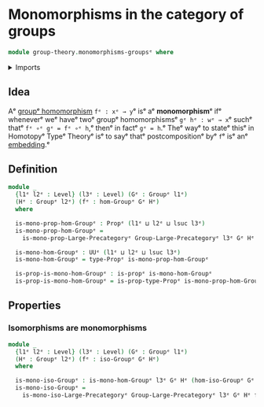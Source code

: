 # Monomorphisms in the category of groups

```agda
module group-theory.monomorphisms-groupsᵉ where
```

<details><summary>Imports</summary>

```agda
open import category-theory.monomorphisms-in-large-precategoriesᵉ

open import foundation.propositionsᵉ
open import foundation.universe-levelsᵉ

open import group-theory.groupsᵉ
open import group-theory.homomorphisms-groupsᵉ
open import group-theory.isomorphisms-groupsᵉ
open import group-theory.precategory-of-groupsᵉ
```

</details>

## Idea

Aᵉ [groupᵉ homomorphism](group-theory.homomorphisms-groups.mdᵉ) `fᵉ : xᵉ → y`ᵉ isᵉ aᵉ
**monomorphism**ᵉ ifᵉ wheneverᵉ weᵉ haveᵉ twoᵉ groupᵉ homomorphismsᵉ `gᵉ hᵉ : wᵉ → x`ᵉ suchᵉ
thatᵉ `fᵉ ∘ᵉ gᵉ = fᵉ ∘ᵉ h`,ᵉ thenᵉ in factᵉ `gᵉ = h`.ᵉ Theᵉ wayᵉ to stateᵉ thisᵉ in Homotopyᵉ
Typeᵉ Theoryᵉ isᵉ to sayᵉ thatᵉ postcompositionᵉ byᵉ `f`ᵉ isᵉ anᵉ
[embedding](foundation-core.embeddings.md).ᵉ

## Definition

```agda
module _
  {l1ᵉ l2ᵉ : Level} (l3ᵉ : Level) (Gᵉ : Groupᵉ l1ᵉ)
  (Hᵉ : Groupᵉ l2ᵉ) (fᵉ : hom-Groupᵉ Gᵉ Hᵉ)
  where

  is-mono-prop-hom-Groupᵉ : Propᵉ (l1ᵉ ⊔ l2ᵉ ⊔ lsuc l3ᵉ)
  is-mono-prop-hom-Groupᵉ =
    is-mono-prop-Large-Precategoryᵉ Group-Large-Precategoryᵉ l3ᵉ Gᵉ Hᵉ fᵉ

  is-mono-hom-Groupᵉ : UUᵉ (l1ᵉ ⊔ l2ᵉ ⊔ lsuc l3ᵉ)
  is-mono-hom-Groupᵉ = type-Propᵉ is-mono-prop-hom-Groupᵉ

  is-prop-is-mono-hom-Groupᵉ : is-propᵉ is-mono-hom-Groupᵉ
  is-prop-is-mono-hom-Groupᵉ = is-prop-type-Propᵉ is-mono-prop-hom-Groupᵉ
```

## Properties

### Isomorphisms are monomorphisms

```agda
module _
  {l1ᵉ l2ᵉ : Level} (l3ᵉ : Level) (Gᵉ : Groupᵉ l1ᵉ)
  (Hᵉ : Groupᵉ l2ᵉ) (fᵉ : iso-Groupᵉ Gᵉ Hᵉ)
  where

  is-mono-iso-Groupᵉ : is-mono-hom-Groupᵉ l3ᵉ Gᵉ Hᵉ (hom-iso-Groupᵉ Gᵉ Hᵉ fᵉ)
  is-mono-iso-Groupᵉ =
    is-mono-iso-Large-Precategoryᵉ Group-Large-Precategoryᵉ l3ᵉ Gᵉ Hᵉ fᵉ
```
